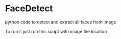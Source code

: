 # FaceDetect
python code to detect and extract all faces from image

To run it just run this script with image file location
